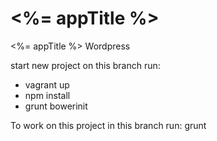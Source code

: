 # <%= appTitle %>

<%= appTitle %> Wordpress

start new project on this branch run:

- vagrant up
- npm install
- grunt bowerinit

To work on this project in this branch run: grunt
